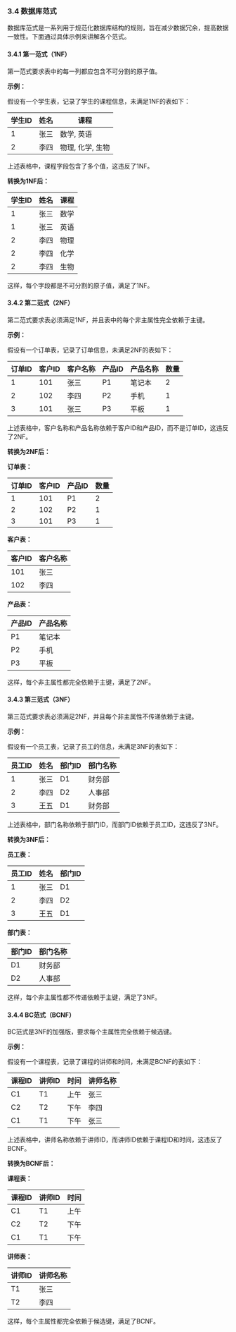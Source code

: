 ### 3.4 数据库范式

数据库范式是一系列用于规范化数据库结构的规则，旨在减少数据冗余，提高数据一致性。下面通过具体示例来讲解各个范式。

#### 3.4.1 第一范式（1NF）
第一范式要求表中的每一列都应包含不可分割的原子值。

**示例：**

假设有一个学生表，记录了学生的课程信息，未满足1NF的表如下：

| 学生ID | 姓名  | 课程           |
|--------|-------|----------------|
| 1      | 张三  | 数学, 英语      |
| 2      | 李四  | 物理, 化学, 生物 |

上述表格中，课程字段包含了多个值，这违反了1NF。

**转换为1NF后：**

| 学生ID | 姓名  | 课程  |
|--------|-------|-------|
| 1      | 张三  | 数学  |
| 1      | 张三  | 英语  |
| 2      | 李四  | 物理  |
| 2      | 李四  | 化学  |
| 2      | 李四  | 生物  |

这样，每个字段都是不可分割的原子值，满足了1NF。

#### 3.4.2 第二范式（2NF）
第二范式要求表必须满足1NF，并且表中的每个非主属性完全依赖于主键。

**示例：**

假设有一个订单表，记录了订单信息，未满足2NF的表如下：

| 订单ID | 客户ID | 客户名称 | 产品ID | 产品名称 | 数量 |
|--------|--------|----------|--------|----------|------|
| 1      | 101    | 张三     | P1     | 笔记本  | 2    |
| 2      | 102    | 李四     | P2     | 手机    | 1    |
| 3      | 101    | 张三     | P3     | 平板    | 1    |

上述表格中，客户名称和产品名称依赖于客户ID和产品ID，而不是订单ID，这违反了2NF。

**转换为2NF后：**

**订单表：**

| 订单ID | 客户ID | 产品ID | 数量 |
|--------|--------|--------|------|
| 1      | 101    | P1     | 2    |
| 2      | 102    | P2     | 1    |
| 3      | 101    | P3     | 1    |

**客户表：**

| 客户ID | 客户名称 |
|--------|----------|
| 101    | 张三     |
| 102    | 李四     |

**产品表：**

| 产品ID | 产品名称 |
|--------|----------|
| P1     | 笔记本  |
| P2     | 手机    |
| P3     | 平板    |

这样，每个非主属性都完全依赖于主键，满足了2NF。

#### 3.4.3 第三范式（3NF）
第三范式要求表必须满足2NF，并且每个非主属性不传递依赖于主键。

**示例：**

假设有一个员工表，记录了员工的信息，未满足3NF的表如下：

| 员工ID | 姓名  | 部门ID | 部门名称 |
|--------|-------|--------|----------|
| 1      | 张三  | D1     | 财务部  |
| 2      | 李四  | D2     | 人事部  |
| 3      | 王五  | D1     | 财务部  |

上述表格中，部门名称依赖于部门ID，而部门ID依赖于员工ID，这违反了3NF。

**转换为3NF后：**

**员工表：**

| 员工ID | 姓名  | 部门ID |
|--------|-------|--------|
| 1      | 张三  | D1     |
| 2      | 李四  | D2     |
| 3      | 王五  | D1     |

**部门表：**

| 部门ID | 部门名称 |
|--------|----------|
| D1     | 财务部  |
| D2     | 人事部  |

这样，每个非主属性都不传递依赖于主键，满足了3NF。

#### 3.4.4 BC范式（BCNF）
BC范式是3NF的加强版，要求每个主属性完全依赖于候选键。

**示例：**

假设有一个课程表，记录了课程的讲师和时间，未满足BCNF的表如下：

| 课程ID | 讲师ID | 时间  | 讲师名称 |
|--------|--------|-------|----------|
| C1     | T1     | 上午  | 张三     |
| C2     | T2     | 下午  | 李四     |
| C1     | T1     | 下午  | 张三     |

上述表格中，讲师名称依赖于讲师ID，而讲师ID依赖于课程ID和时间，这违反了BCNF。

**转换为BCNF后：**

**课程表：**

| 课程ID | 讲师ID | 时间  |
|--------|--------|-------|
| C1     | T1     | 上午  |
| C2     | T2     | 下午  |
| C1     | T1     | 下午  |

**讲师表：**

| 讲师ID | 讲师名称 |
|--------|----------|
| T1     | 张三     |
| T2     | 李四     |

这样，每个主属性都完全依赖于候选键，满足了BCNF。
